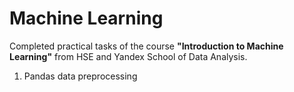 # Machine Learning

Completed practical tasks of the course **"Introduction to Machine Learning"** from HSE and Yandex School of Data Analysis.

1. Pandas data preprocessing

